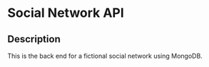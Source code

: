 # Social Network API

## Description
This is the back end for a fictional social network using MongoDB.